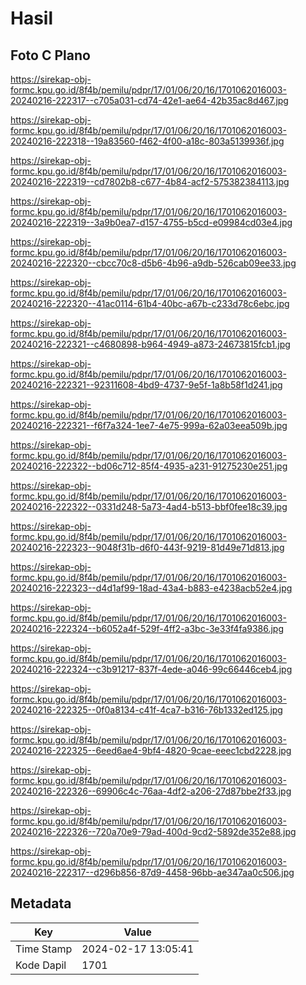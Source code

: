 # Hasil

## Foto C Plano

https://sirekap-obj-formc.kpu.go.id/8f4b/pemilu/pdpr/17/01/06/20/16/1701062016003-20240216-222317--c705a031-cd74-42e1-ae64-42b35ac8d467.jpg

https://sirekap-obj-formc.kpu.go.id/8f4b/pemilu/pdpr/17/01/06/20/16/1701062016003-20240216-222318--19a83560-f462-4f00-a18c-803a5139936f.jpg

https://sirekap-obj-formc.kpu.go.id/8f4b/pemilu/pdpr/17/01/06/20/16/1701062016003-20240216-222319--cd7802b8-c677-4b84-acf2-575382384113.jpg

https://sirekap-obj-formc.kpu.go.id/8f4b/pemilu/pdpr/17/01/06/20/16/1701062016003-20240216-222319--3a9b0ea7-d157-4755-b5cd-e09984cd03e4.jpg

https://sirekap-obj-formc.kpu.go.id/8f4b/pemilu/pdpr/17/01/06/20/16/1701062016003-20240216-222320--cbcc70c8-d5b6-4b96-a9db-526cab09ee33.jpg

https://sirekap-obj-formc.kpu.go.id/8f4b/pemilu/pdpr/17/01/06/20/16/1701062016003-20240216-222320--41ac0114-61b4-40bc-a67b-c233d78c6ebc.jpg

https://sirekap-obj-formc.kpu.go.id/8f4b/pemilu/pdpr/17/01/06/20/16/1701062016003-20240216-222321--c4680898-b964-4949-a873-24673815fcb1.jpg

https://sirekap-obj-formc.kpu.go.id/8f4b/pemilu/pdpr/17/01/06/20/16/1701062016003-20240216-222321--92311608-4bd9-4737-9e5f-1a8b58f1d241.jpg

https://sirekap-obj-formc.kpu.go.id/8f4b/pemilu/pdpr/17/01/06/20/16/1701062016003-20240216-222321--f6f7a324-1ee7-4e75-999a-62a03eea509b.jpg

https://sirekap-obj-formc.kpu.go.id/8f4b/pemilu/pdpr/17/01/06/20/16/1701062016003-20240216-222322--bd06c712-85f4-4935-a231-91275230e251.jpg

https://sirekap-obj-formc.kpu.go.id/8f4b/pemilu/pdpr/17/01/06/20/16/1701062016003-20240216-222322--0331d248-5a73-4ad4-b513-bbf0fee18c39.jpg

https://sirekap-obj-formc.kpu.go.id/8f4b/pemilu/pdpr/17/01/06/20/16/1701062016003-20240216-222323--9048f31b-d6f0-443f-9219-81d49e71d813.jpg

https://sirekap-obj-formc.kpu.go.id/8f4b/pemilu/pdpr/17/01/06/20/16/1701062016003-20240216-222323--d4d1af99-18ad-43a4-b883-e4238acb52e4.jpg

https://sirekap-obj-formc.kpu.go.id/8f4b/pemilu/pdpr/17/01/06/20/16/1701062016003-20240216-222324--b6052a4f-529f-4ff2-a3bc-3e33f4fa9386.jpg

https://sirekap-obj-formc.kpu.go.id/8f4b/pemilu/pdpr/17/01/06/20/16/1701062016003-20240216-222324--c3b91217-837f-4ede-a046-99c66446ceb4.jpg

https://sirekap-obj-formc.kpu.go.id/8f4b/pemilu/pdpr/17/01/06/20/16/1701062016003-20240216-222325--0f0a8134-c41f-4ca7-b316-76b1332ed125.jpg

https://sirekap-obj-formc.kpu.go.id/8f4b/pemilu/pdpr/17/01/06/20/16/1701062016003-20240216-222325--6eed6ae4-9bf4-4820-9cae-eeec1cbd2228.jpg

https://sirekap-obj-formc.kpu.go.id/8f4b/pemilu/pdpr/17/01/06/20/16/1701062016003-20240216-222326--69906c4c-76aa-4df2-a206-27d87bbe2f33.jpg

https://sirekap-obj-formc.kpu.go.id/8f4b/pemilu/pdpr/17/01/06/20/16/1701062016003-20240216-222326--720a70e9-79ad-400d-9cd2-5892de352e88.jpg

https://sirekap-obj-formc.kpu.go.id/8f4b/pemilu/pdpr/17/01/06/20/16/1701062016003-20240216-222317--d296b856-87d9-4458-96bb-ae347aa0c506.jpg


## Metadata

| Key        | Value               |
| ---------- | ------------------- |
| Time Stamp | 2024-02-17 13:05:41 |
| Kode Dapil | 1701                |



